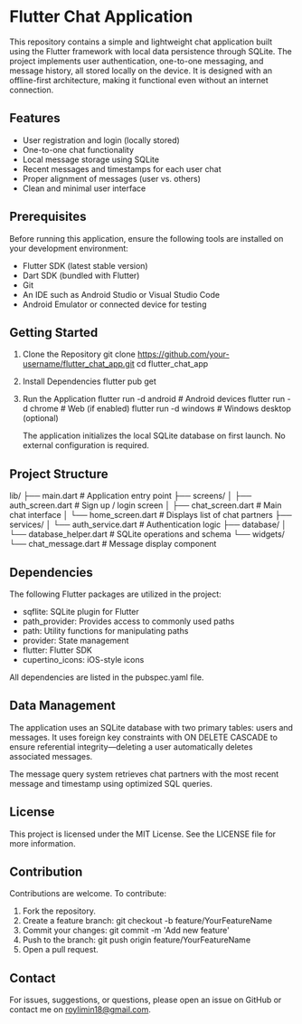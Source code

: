 
Flutter Chat Application
========================

This repository contains a simple and lightweight chat application built using the Flutter framework with local data persistence through SQLite. The project implements user authentication, one-to-one messaging, and message history, all stored locally on the device. It is designed with an offline-first architecture, making it functional even without an internet connection.

Features
--------
- User registration and login (locally stored)
- One-to-one chat functionality
- Local message storage using SQLite
- Recent messages and timestamps for each user chat
- Proper alignment of messages (user vs. others)
- Clean and minimal user interface

Prerequisites
-------------
Before running this application, ensure the following tools are installed on your development environment:
- Flutter SDK (latest stable version)
- Dart SDK (bundled with Flutter)
- Git
- An IDE such as Android Studio or Visual Studio Code
- Android Emulator or connected device for testing

Getting Started
---------------

1. Clone the Repository
   git clone https://github.com/your-username/flutter_chat_app.git
   cd flutter_chat_app

2. Install Dependencies
   flutter pub get

3. Run the Application
   flutter run -d android   # Android devices
   flutter run -d chrome    # Web (if enabled)
   flutter run -d windows   # Windows desktop (optional)

   The application initializes the local SQLite database on first launch. No external configuration is required.

Project Structure
-----------------
lib/
├── main.dart                    # Application entry point
├── screens/
│   ├── auth_screen.dart         # Sign up / login screen
│   ├── chat_screen.dart         # Main chat interface
│   └── home_screen.dart         # Displays list of chat partners
├── services/
│   └── auth_service.dart        # Authentication logic
├── database/
│   └── database_helper.dart     # SQLite operations and schema
└── widgets/
    └── chat_message.dart        # Message display component

Dependencies
------------
The following Flutter packages are utilized in the project:

- sqflite: SQLite plugin for Flutter
- path_provider: Provides access to commonly used paths
- path: Utility functions for manipulating paths
- provider: State management
- flutter: Flutter SDK
- cupertino_icons: iOS-style icons

All dependencies are listed in the pubspec.yaml file.

Data Management
---------------
The application uses an SQLite database with two primary tables: users and messages. It uses foreign key constraints with ON DELETE CASCADE to ensure referential integrity—deleting a user automatically deletes associated messages.

The message query system retrieves chat partners with the most recent message and timestamp using optimized SQL queries.

License
-------
This project is licensed under the MIT License. See the LICENSE file for more information.

Contribution
------------
Contributions are welcome. To contribute:

1. Fork the repository.
2. Create a feature branch: git checkout -b feature/YourFeatureName
3. Commit your changes: git commit -m 'Add new feature'
4. Push to the branch: git push origin feature/YourFeatureName
5. Open a pull request.

Contact
-------
For issues, suggestions, or questions, please open an issue on GitHub or contact me on roylimin18@gmail.com.
